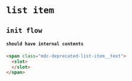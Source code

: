 # `list item`

## `init flow`

####   `should have internal contents`

```html
<span class="mdc-deprecated-list-item__text">
  <slot>
  </slot>
</span>

```

